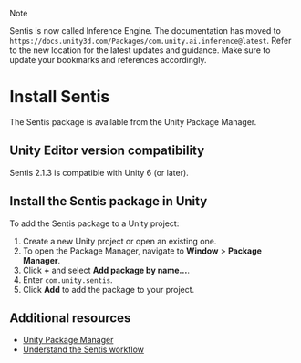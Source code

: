 > [!NOTE]
> Sentis is now called Inference Engine. The documentation has moved to `https://docs.unity3d.com/Packages/com.unity.ai.inference@latest`. Refer to the new location for the latest updates and guidance. Make sure to update your bookmarks and references accordingly.

# Install Sentis

The Sentis package is available from the Unity Package Manager.

## Unity Editor version compatibility

Sentis 2.1.3 is compatible with Unity 6 (or later).

## Install the Sentis package in Unity

To add the Sentis package to a Unity project:
1. Create a new Unity project or open an existing one.
2. To open the Package Manager, navigate to **Window** > **Package Manager**.
3. Click **+** and select **Add package by name...**.
4. Enter `com.unity.sentis`.
5. Click **Add** to add the package to your project.

## Additional resources

- [Unity Package Manager](https://docs.unity3d.com/2023.3/Documentation/Manual/upm-ui.html)
- [Understand the Sentis workflow](understand-sentis-workflow.md)
